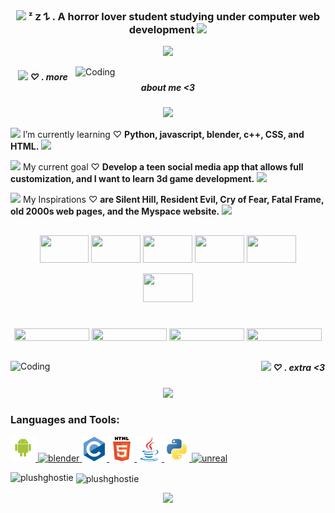 <h3 align="center"> <img src="https://media.discordapp.net/attachments/1194737908381397139/1198546993753096292/IMG_7387.gif"> ᶻ 𝗓 𐰁 . A horror lover student studying under computer web development <img src="https://media.discordapp.net/attachments/1194737908381397139/1198546993753096292/IMG_7387.gif"> </h3>
<p align="center"> <img src="https://media.discordapp.net/attachments/1194737908381397139/1198582959096221696/IMG_3620.jpg?ex=65bf6e5e&is=65acf95e&hm=9ec3a02998d3e052b03e39612e1f5bc3ac9c845b60980167a5d412dca4ad75cb&"> </p>

<img align="right" alt="Coding" width="400" src="https://camo.githubusercontent.com/c1e2001a428c33df2d9edc842ed1c8c860c51245744beb083e3c4d2f12a244ef/68747470733a2f2f6d656469612e646973636f72646170702e6e65742f6174746163686d656e74732f313139343733373930383338313339373133392f313139383532373439363731393731323239372f556e7469746c6564315f32303234303132313032313933322e706e67">

<h5 align="center"> <img src="https://media.discordapp.net/attachments/1194737908381397139/1198716762867376199/Tumblr_l_7309010290506.gif"> ♡ . more about me <3 </h5>

<p align="center"> <img src="https://media.discordapp.net/attachments/1025549489525760126/1079998236435169280/rosa-byDuffzin-1-1-1.gif"> </p>

<img src="https://media.discordapp.net/attachments/1194737908381397139/1198546994872991794/Tumblr_l_18563478765129.gif"> I’m currently learning ♡ **Python, javascript, blender, c++, CSS, and HTML.** <img src="https://media.discordapp.net/attachments/1194737908381397139/1198687528618836078/IMG_7390.gif">

<img src="https://media.discordapp.net/attachments/1194737908381397139/1198546994872991794/Tumblr_l_18563478765129.gif"> My current goal ♡ **Develop a teen social media app that allows full customization, and I want to learn 3d game development.** <img src="https://media.discordapp.net/attachments/1194737908381397139/1198687529679994900/05311DB4-3B74-45B9-A85D-D7E530DBA5D8.gif">

<img src="https://media.discordapp.net/attachments/1194737908381397139/1198546994872991794/Tumblr_l_18563478765129.gif"> My Inspirations ♡ **are Silent Hill, Resident Evil, Cry of Fear, Fatal Frame, old 2000s web pages, and the Myspace website.** <img src="https://media.discordapp.net/attachments/1194737908381397139/1198687529361219594/01D986FD-768F-42BB-8B53-D85A49B62E7C.gif">

##

<div><center>

<img src="https://media.discordapp.net/attachments/1194737908381397139/1198542195171545218/Untitled2_20240121031745.png" class="fr-fic fr-dii" width="78" height="44.1406">

<img src="https://media.discordapp.net/attachments/1194737908381397139/1198542195922321469/Untitled2_20240121031742.png" class="fr-fic fr-dii" width="79" height="44.7031">

<img src="https://media.discordapp.net/attachments/1194737908381397139/1198542196660518952/Untitled2_20240121031735.png" class="fr-fic fr-dii" width="79" height="44.7031">

<img src="https://media.discordapp.net/attachments/1194737908381397139/1198542196887007262/IMG_3910.png" class="fr-fic fr-dii" width="79" height="44.7031">

<img src="https://media.discordapp.net/attachments/1194737908381397139/1198542197327417364/IMG_3963.png" class="fr-fic fr-dii" width="79" height="44.7031">

<img src="https://media.discordapp.net/attachments/1194737908381397139/1198542196417245224/Untitled2_20240121031740.png" class="fr-fic fr-dii" width="80" height="45.2812"></span></span></p><p><span style="color: #e0f799;">

</center>

#

<div><center>

<img src="https://media.discordapp.net/attachments/1194737908381397139/1198520469654098010/dd85byt-00192981-e259-4bd0-99b3-c88d0d349706.gif" width="120" height="20">

<img src="https://media.discordapp.net/attachments/1194737908381397139/1198520470618787931/toys.gif" width="120" height="20">

<img src="https://media.discordapp.net/attachments/1194737908381397139/1198520470312599612/dreamy.gif" width="120" height="20">

<img src="https://media.discordapp.net/attachments/1194737908381397139/1198520470010601542/defm5bu-9f182a17-4353-4ac9-9ba5-54814c7bff69.gif" width="120" height="20">

</center>

##

<img align="left" alt="Coding" width="400" src="https://media.discordapp.net/attachments/1194737908381397139/1198707531783082155/Untitled4_20240121141534.png">

<h5 align="center"> <img src="https://media.discordapp.net/attachments/1194737908381397139/1198546992914239580/IMG_8367.gif"> ♡ . extra <3 </h5>

<p align="center"> <img src="https://media.discordapp.net/attachments/1025549489525760126/1079998236435169280/rosa-byDuffzin-1-1-1.gif"> </p>

<h3 align="left">Languages and Tools:</h3>
<p align="left"> <a href="https://developer.android.com" target="_blank" rel="noreferrer"> <img src="https://raw.githubusercontent.com/devicons/devicon/master/icons/android/android-original-wordmark.svg" alt="android" width="40" height="40"/> </a> <a href="https://www.blender.org/" target="_blank" rel="noreferrer"> <img src="https://download.blender.org/branding/community/blender_community_badge_white.svg" alt="blender" width="40" height="40"/> </a> <a href="https://www.cprogramming.com/" target="_blank" rel="noreferrer"> <img src="https://raw.githubusercontent.com/devicons/devicon/master/icons/c/c-original.svg" alt="c" width="40" height="40"/> </a> <a href="https://www.w3.org/html/" target="_blank" rel="noreferrer"> <img src="https://raw.githubusercontent.com/devicons/devicon/master/icons/html5/html5-original-wordmark.svg" alt="html5" width="40" height="40"/> </a> <a href="https://www.java.com" target="_blank" rel="noreferrer"> <img src="https://raw.githubusercontent.com/devicons/devicon/master/icons/java/java-original.svg" alt="java" width="40" height="40"/> </a> <a href="https://www.python.org" target="_blank" rel="noreferrer"> <img src="https://raw.githubusercontent.com/devicons/devicon/master/icons/python/python-original.svg" alt="python" width="40" height="40"/> </a> <a href="https://unrealengine.com/" target="_blank" rel="noreferrer"> <img src="https://raw.githubusercontent.com/kenangundogan/fontisto/036b7eca71aab1bef8e6a0518f7329f13ed62f6b/icons/svg/brand/unreal-engine.svg" alt="unreal" width="40" height="40"/> </a> </p>

<p><img align="left" src="https://github-readme-stats.vercel.app/api/top-langs?username=plushghostie&show_icons=true&locale=en&layout=compact" alt="plushghostie" /></p>

<p>&nbsp;<img align="center" src="https://github-readme-stats.vercel.app/api?username=plushghostie&show_icons=true&locale=en" alt="plushghostie" /></p>

<p align="center"> <img src="https://media.discordapp.net/attachments/1194737908381397139/1198582959096221696/IMG_3620.jpg?ex=65bf6e5e&is=65acf95e&hm=9ec3a02998d3e052b03e39612e1f5bc3ac9c845b60980167a5d412dca4ad75cb&"> </p>

##
